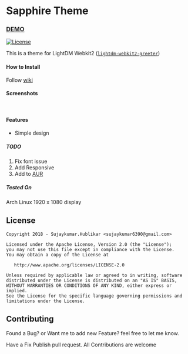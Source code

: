 # Sapphire Theme

### [DEMO](#)

[![License](https://img.shields.io/badge/License-Apache%202.0-blue.svg)](LICENSE)

This is a theme for LightDM Webkit2 ([`lightdm-webkit2-greeter`](https://github.com/Antergos/web-greeter))


#### How to Install

Follow [wiki](#)

#### Screenshots



<br>

#### Features
- Simple design

##### TODO

1. Fix font issue
2. Add Responsive 
3. Add to [AUR](https://aur.archlinux.org)

##### Tested On
Arch Linux 1920 x 1080 display

## License

    Copyright 2018 - Sujaykumar.Hublikar <sujaykumar6390@gmail.com>

    Licensed under the Apache License, Version 2.0 (the "License");
    you may not use this file except in compliance with the License.
    You may obtain a copy of the License at

       http://www.apache.org/licenses/LICENSE-2.0

    Unless required by applicable law or agreed to in writing, software
    distributed under the License is distributed on an "AS IS" BASIS,
    WITHOUT WARRANTIES OR CONDITIONS OF ANY KIND, either express or implied.
    See the License for the specific language governing permissions and
    limitations under the License.

## Contributing

Found a Bug? or Want me to add new Feature? feel free to let me know.

Have a Fix Publish pull request. All Contributions are welcome
